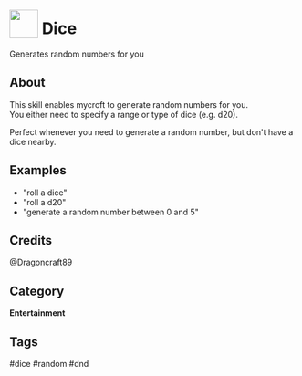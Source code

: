 # <img src='https://raw.githack.com/FortAwesome/Font-Awesome/master/svgs/solid/dice.svg' card_color='#393939' width='50' height='50' style='vertical-align:bottom'/> Dice
Generates random numbers for you

## About 
This skill enables mycroft to generate random numbers for you.    
You either need to specify a range or type of dice (e.g. d20).

Perfect whenever you need to generate a random number, but don't have a dice nearby.

## Examples 
* "roll a dice"
* "roll a d20"
* "generate a random number between 0 and 5"

## Credits 
@Dragoncraft89



## Category
**Entertainment**

## Tags
#dice
#random
#dnd
